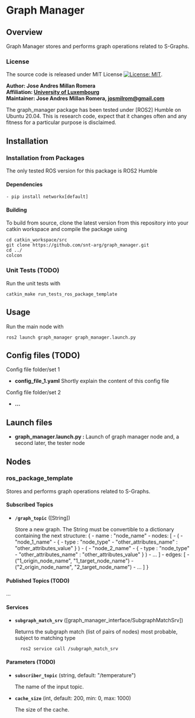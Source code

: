 # Graph Manager

## Overview

Graph Manager stores and performs graph operations related to S-Graphs.

### License

The source code is released under MIT License [![License: MIT](https://img.shields.io/badge/License-MIT-yellow.svg)](https://opensource.org/licenses/MIT).

**Author: Jose Andres Millan Romera<br />
Affiliation: [University of Luxembourg](https://www.anybotics.com/)<br />
Maintainer: Jose Andres Millan Romera, josmilrom@gmail.com**

The graph_manager package has been tested under [ROS2] Humble on Ubuntu 20.04.
This is research code, expect that it changes often and any fitness for a particular purpose is disclaimed.


## Installation

### Installation from Packages

The only tested ROS version for this package is ROS2 Humble
    
#### Dependencies

	- pip install networkx[default]

#### Building

To build from source, clone the latest version from this repository into your catkin workspace and compile the package using

	cd catkin_workspace/src
	git clone https://github.com/snt-arg/graph_manager.git
	cd ../
	colcon


### Unit Tests (TODO)

Run the unit tests with

	catkin_make run_tests_ros_package_template

## Usage

Run the main node with

	ros2 launch graph_manager graph_manager.launch.py 

## Config files (TODO)

Config file folder/set 1

* **config_file_1.yaml** Shortly explain the content of this config file

Config file folder/set 2

* **...**

## Launch files

* **graph_manager.launch.py :** Launch of graph manager node and, a second later, the tester node


## Nodes

### ros_package_template

Stores and performs graph operations related to S-Graphs.


#### Subscribed Topics

* **`/graph_topic`** ([String])

	Store a new graph. The String must be convertible to a dictionary containing the next structure:
	{
		- name : "node_name"
		- nodes: [
			- (
				- "node_1_name"
				- {
					- type : "node_type"
					- "other_attributes_name" : "other_attributes_value"
				}
			)
			- (
				- "node_2_name"
				- {
					- type : "node_type"
					- "other_attributes_name" : "other_attributes_value"
				}
			)
			- ...
		]
		- edges: [
			- ("1_origin_node_name", "1_target_node_name")
			- ("2_origin_node_name", "2_target_node_name")
			- ...
		]
	}

#### Published Topics (TODO)

...


#### Services

* **`subgraph_match_srv`** ([graph_manager_interface/SubgraphMatchSrv])

	Returns the subgraph match (list of pairs of nodes) most probable, subject to matching type

		ros2 service call /subgraph_match_srv


#### Parameters (TODO)

* **`subscriber_topic`** (string, default: "/temperature")

	The name of the input topic.

* **`cache_size`** (int, default: 200, min: 0, max: 1000)

	The size of the cache.
